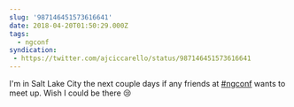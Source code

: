 ```yaml
---
slug: '987146451573616641'
date: 2018-04-20T01:50:29.000Z
tags:
  - ngconf
syndication:
 - https://twitter.com/ajciccarello/status/987146451573616641
---
```


I'm in Salt Lake City the next couple days if any friends at [#ngconf](/posts/tags/ngconf) wants to meet up. Wish I could be there 😢
